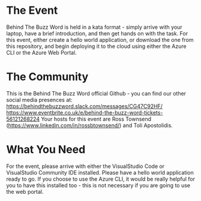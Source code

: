 # The Event
Behind The Buzz Word is held in a kata format - simply arrive with your laptop, have a brief introduction, and then get hands on with the task.
For this event, either create a hello world application, or download the one from this repository, and begin deploying it to the cloud using either the Azure CLI or the Azure Web Portal.

# The Community
This is the Behind The Buzz Word official Github - you can find our other social media presences at:
https://behindthebuzzword.slack.com/messages/CG47C92HF/
https://www.eventbrite.co.uk/e/behind-the-buzz-word-tickets-56121268224
Your hosts for this event are Ross Townsend (https://www.linkedin.com/in/rossbtownsend/) and Toli Apostolidis.

# What You Need
For the event, please arrive with either the VisualStudio Code or VisualStudio Community IDE installed.
Please have a hello world application ready to go.
If you choose to use the Azure CLI, it would be really helpful for you to have this installed too - this is not necessary if you are going to use the web portal.
